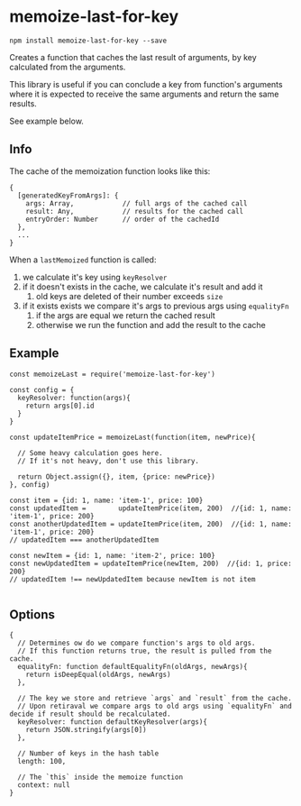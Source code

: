 # memoize-last-for-key

```
npm install memoize-last-for-key --save
```

Creates a function that caches the last result of arguments, by key calculated from the arguments.

This library is useful if you can conclude a key from function's arguments where it is expected to receive the same arguments and return the same results.

See example below.

## Info
The cache of the memoization function looks like this:
```
{
  [generatedKeyFromArgs]: {
    args: Array,            // full args of the cached call
    result: Any,            // results for the cached call
    entryOrder: Number      // order of the cachedId
  },
  ...
}

```
When a `lastMemoized` function is called:
1. we calculate it's key using `keyResolver`
1. if it doesn't exists in the cache, we calculate it's result and add it
    1. old keys are deleted of their number exceeds `size`
1. if it exists exists we compare it's args to previous args using `equalityFn`
    1. if the args are equal we return the cached result
    1. otherwise we run the function and add the result to the cache

## Example
```
const memoizeLast = require('memoize-last-for-key')

const config = {
  keyResolver: function(args){
    return args[0].id
  }
}

const updateItemPrice = memoizeLast(function(item, newPrice){

  // Some heavy calculation goes here.
  // If it's not heavy, don't use this library.
  
  return Object.assign({}, item, {price: newPrice})
}, config)

const item = {id: 1, name: 'item-1', price: 100}
const updatedItem =        updateItemPrice(item, 200)  //{id: 1, name: 'item-1', price: 200}
const anotherUpdatedItem = updateItemPrice(item, 200)  //{id: 1, name: 'item-1', price: 200}
// updatedItem === anotherUpdatedItem

const newItem = {id: 1, name: 'item-2', price: 100}
const newUpdatedItem = updateItemPrice(newItem, 200)  //{id: 1, price: 200}
// updatedItem !== newUpdatedItem because newItem is not item
 
```

## Options

```
{
  // Determines ow do we compare function's args to old args.
  // If this function returns true, the result is pulled from the cache.
  equalityFn: function defaultEqualityFn(oldArgs, newArgs){
    return isDeepEqual(oldArgs, newArgs)
  },
  
  // The key we store and retrieve `args` and `result` from the cache.
  // Upon retiraval we compare args to old args using `equalityFn` and decide if result should be recalculated.
  keyResolver: function defaultKeyResolver(args){
    return JSON.stringify(args[0])
  },
  
  // Number of keys in the hash table
  length: 100,
  
  // The `this` inside the memoize function
  context: null
}
```


